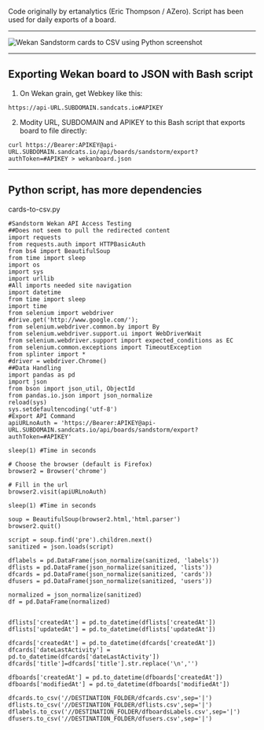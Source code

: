 Code originally by ertanalytics (Eric Thompson / AZero). Script has been used for daily exports of a board.

***

![Wekan Sandstorm cards to CSV using Python screenshot](https://wekan.github.io/sandstorm-api-csv.png)

***

## Exporting Wekan board to JSON with Bash script

1) On Wekan grain, get Webkey like this:

```
https://api-URL.SUBDOMAIN.sandcats.io#APIKEY
```

2) Modity URL, SUBDOMAIN and APIKEY to this Bash script that exports board to file directly:

```
curl https://Bearer:APIKEY@api-URL.SUBDOMAIN.sandcats.io/api/boards/sandstorm/export?authToken=#APIKEY > wekanboard.json
```

***

## Python script, has more dependencies

cards-to-csv.py

```
#Sandstorm Wekan API Access Testing
##Does not seem to pull the redirected content
import requests
from requests.auth import HTTPBasicAuth
from bs4 import BeautifulSoup
from time import sleep
import os
import sys
import urllib
#All imports needed site navigation
import datetime
from time import sleep
import time
from selenium import webdriver
#drive.get('http://www.google.com/');
from selenium.webdriver.common.by import By
from selenium.webdriver.support.ui import WebDriverWait
from selenium.webdriver.support import expected_conditions as EC
from selenium.common.exceptions import TimeoutException
from splinter import *
#driver = webdriver.Chrome()
##Data Handling
import pandas as pd
import json
from bson import json_util, ObjectId
from pandas.io.json import json_normalize
reload(sys)
sys.setdefaultencoding('utf-8')
#Export API Command
apiURLnoAuth = 'https://Bearer:APIKEY@api-URL.SUBDOMAIN.sandcats.io/api/boards/sandstorm/export?authToken=#APIKEY'

sleep(1) #Time in seconds

# Choose the browser (default is Firefox)
browser2 = Browser('chrome')

# Fill in the url
browser2.visit(apiURLnoAuth)

sleep(1) #Time in seconds

soup = BeautifulSoup(browser2.html,'html.parser')
browser2.quit()

script = soup.find('pre').children.next()
sanitized = json.loads(script)

dflabels = pd.DataFrame(json_normalize(sanitized, 'labels'))
dflists = pd.DataFrame(json_normalize(sanitized, 'lists'))
dfcards = pd.DataFrame(json_normalize(sanitized, 'cards'))
dfusers = pd.DataFrame(json_normalize(sanitized, 'users'))

normalized = json_normalize(sanitized)
df = pd.DataFrame(normalized)


dflists['createdAt'] = pd.to_datetime(dflists['createdAt'])
dflists['updatedAt'] = pd.to_datetime(dflists['updatedAt'])

dfcards['createdAt'] = pd.to_datetime(dfcards['createdAt'])
dfcards['dateLastActivity'] = pd.to_datetime(dfcards['dateLastActivity'])
dfcards['title']=dfcards['title'].str.replace('\n','')

dfboards['createdAt'] = pd.to_datetime(dfboards['createdAt'])
dfboards['modifiedAt'] = pd.to_datetime(dfboards['modifiedAt'])

dfcards.to_csv('//DESTINATION_FOLDER/dfcards.csv',sep='|')
dflists.to_csv('//DESTINATION_FOLDER/dflists.csv',sep='|')
dflabels.to_csv('//DESTINATION_FOLDER/dfboardsLabels.csv',sep='|')
dfusers.to_csv('//DESTINATION_FOLDER/dfusers.csv',sep='|')
